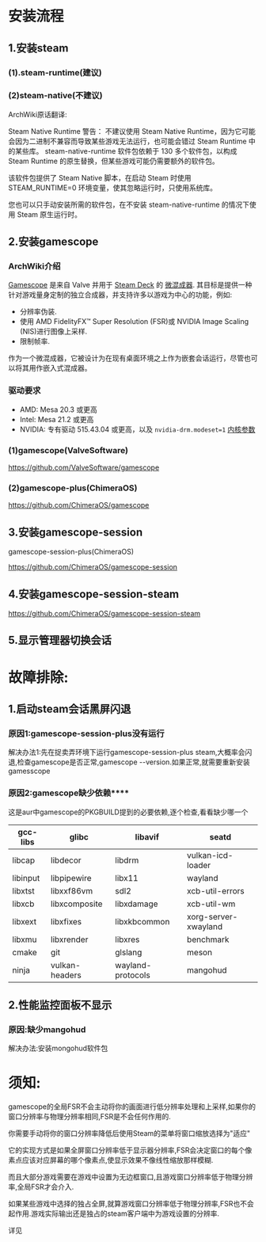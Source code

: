 # 安装流程

## 1.安装steam

### (1).steam-runtime(建议)

### (2)steam-native(不建议)

ArchWiki原话翻译:

Steam Native Runtime
警告： 不建议使用 Steam Native Runtime，因为它可能会因为二进制不兼容而导致某些游戏无法运行，也可能会错过 Steam Runtime 中的某些库。
steam-native-runtime 软件包依赖于 130 多个软件包，以构成 Steam Runtime 的原生替换，但某些游戏可能仍需要额外的软件包。

该软件包提供了 Steam Native 脚本，在启动 Steam 时使用 STEAM_RUNTIME=0 环境变量，使其忽略运行时，只使用系统库。

您也可以只手动安装所需的软件包，在不安装 steam-native-runtime 的情况下使用 Steam 原生运行时。

## 2.安装gamescope

### ArchWiki介绍

[Gamescope](https://github.com/ValveSoftware/gamescope) 是来自 Valve 并用于 [Steam Deck](https://wiki.archlinuxcn.org/wzh/index.php?title=Steam_Deck&action=edit&redlink=1 "Steam Deck（页面不存在）") 的 [微混成器](https://wiki.archlinuxcn.org/wiki/Wayland#Compositors "Wayland"). 其目标是提供一种针对游戏量身定制的独立合成器，并支持许多以游戏为中心的功能，例如:

* 分辨率伪装.
* 使用 AMD FidelityFX™ Super Resolution (FSR)或 NVIDIA Image Scaling (NIS)进行图像上采样.
* 限制帧率.

作为一个微混成器，它被设计为在现有桌面环境之上作为嵌套会话运行，尽管也可以将其用作嵌入式混成器。

### 驱动要求

* AMD: Mesa 20.3 或更高
* Intel: Mesa 21.2 或更高
* NVIDIA: 专有驱动 515.43.04 或更高，以及 `nvidia-drm.modeset=1` [内核参数](https://wiki.archlinuxcn.org/wiki/Kernel_parameter "Kernel parameter")

### (1)gamescope(ValveSoftware)

https://github.com/ValveSoftware/gamescope

### (2)gamescope-plus(ChimeraOS)

https://github.com/ChimeraOS/gamescope

## 3.安装gamescope-session

gamescope-session-plus(ChimeraOS)

https://github.com/ChimeraOS/gamescope-session

## 4.安装gamescope-session-steam

https://github.com/ChimeraOS/gamescope-session-steam

## 5.显示管理器切换会话

# 故障排除:

## 1.启动steam会话黑屏闪退

### 原因1:gamescope-session-plus没有运行

解决办法1:先在捉卖弄环境下运行gamescope-session-plus steam,大概率会闪退,检查gamescope是否正常,gamescope --version.如果正常,就需要重新安装gamesscope

### **原因2:gamescope缺少依赖******

这是aur中gamescope的PKGBUILD提到的必要依赖,逐个检查,看看缺少哪一个


| gcc-libs | glibc          | libavif           | seatd                |
| -------- | -------------- | ----------------- | -------------------- |
| libcap   | libdecor       | libdrm            | vulkan-icd-loader    |
| libinput | libpipewire    | libx11            | wayland              |
| libxtst  | libxxf86vm     | sdl2              | xcb-util-errors      |
| libxcb   | libxcomposite  | libxdamage        | xcb-util-wm          |
| libxext  | libxfixes      | libxkbcommon      | xorg-server-xwayland |
| libxmu   | libxrender     | libxres           | benchmark            |
| cmake    | git            | glslang           | meson                |
| ninja    | vulkan-headers | wayland-protocols | mangohud             |

## 2.性能监控面板不显示

### 原因:缺少mangohud

解决办法:安装mongohud软件包

# 须知:

gamescope的全局FSR不会主动将你的画面进行低分辨率处理和上采样,如果你的窗口分辨率与物理分辨率相同,FSR是不会任何作用的.

你需要手动将你的窗口分辨率降低后使用Steam的菜单将窗口缩放选择为"适应"

它的实现方式是如果全屏窗口分辨率低于显示器分辨率,FSR会决定窗口的每个像素点应该对应屏幕的哪个像素点,使显示效果不像线性缩放那样模糊.

而且大部分游戏需要在游戏中设置为无边框窗口,且游戏窗口分辨率低于物理分辨率,全局FSR才会介入.

如果某些游戏中选择的独占全屏,就算游戏窗口分辨率低于物理分辨率,FSR也不会起作用.游戏实际输出还是独占的steam客户端中为游戏设置的分辨率.


详见
